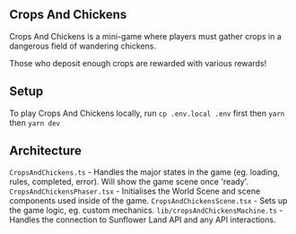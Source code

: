 ## Crops And Chickens

Crops And Chickens is a mini-game where players must gather crops in a dangerous field of wandering chickens.

Those who deposit enough crops are rewarded with various rewards!

## Setup

To play Crops And Chickens locally, run `cp .env.local .env` first then `yarn` then `yarn dev`

## Architecture

`CropsAndChickens.ts` - Handles the major states in the game (eg. loading, rules, completed, error). Will show the game scene once 'ready'.
`CropsAndChickensPhaser.tsx` - Initialises the World Scene and scene components used inside of the game.
`CropsAndChickensScene.tsx` - Sets up the game logic, eg. custom mechanics.
`lib/cropsAndChickensMachine.ts` - Handles the connection to Sunflower Land API and any API interactions.
